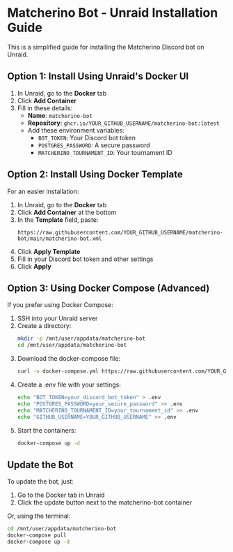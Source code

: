 # Matcherino Bot - Unraid Installation Guide

This is a simplified guide for installing the Matcherino Discord bot on Unraid.

## Option 1: Install Using Unraid's Docker UI

1. In Unraid, go to the **Docker** tab
2. Click **Add Container**
3. Fill in these details:
   - **Name**: `matcherino-bot`
   - **Repository**: `ghcr.io/YOUR_GITHUB_USERNAME/matcherino-bot:latest`
   - Add these environment variables:
     - `BOT_TOKEN`: Your Discord bot token
     - `POSTGRES_PASSWORD`: A secure password
     - `MATCHERINO_TOURNAMENT_ID`: Your tournament ID

## Option 2: Install Using Docker Template

For an easier installation:

1. In Unraid, go to the **Docker** tab
2. Click **Add Container** at the bottom
3. In the **Template** field, paste:
   ```
   https://raw.githubusercontent.com/YOUR_GITHUB_USERNAME/matcherino-bot/main/matcherino-bot.xml
   ```
4. Click **Apply Template**
5. Fill in your Discord bot token and other settings
6. Click **Apply**

## Option 3: Using Docker Compose (Advanced)

If you prefer using Docker Compose:

1. SSH into your Unraid server
2. Create a directory:
   ```bash
   mkdir -p /mnt/user/appdata/matcherino-bot
   cd /mnt/user/appdata/matcherino-bot
   ```
3. Download the docker-compose file:
   ```bash
   curl -o docker-compose.yml https://raw.githubusercontent.com/YOUR_GITHUB_USERNAME/matcherino-bot/main/docker-compose.ghcr.yml
   ```
4. Create a .env file with your settings:
   ```bash
   echo "BOT_TOKEN=your_discord_bot_token" > .env
   echo "POSTGRES_PASSWORD=your_secure_password" >> .env
   echo "MATCHERINO_TOURNAMENT_ID=your_tournament_id" >> .env
   echo "GITHUB_USERNAME=YOUR_GITHUB_USERNAME" >> .env
   ```
5. Start the containers:
   ```bash
   docker-compose up -d
   ```

## Update the Bot

To update the bot, just:

1. Go to the Docker tab in Unraid
2. Click the update button next to the matcherino-bot container

Or, using the terminal:
```bash
cd /mnt/user/appdata/matcherino-bot
docker-compose pull
docker-compose up -d
``` 